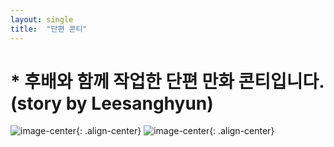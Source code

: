 ```yaml
---
layout: single
title:  "단편 콘티"
---
```


# * 후배와 함께 작업한 단편 만화 콘티입니다. (story by Leesanghyun)

![image-center](.\assets\images\Screenshot_2.png){: .align-center}
![image-center](.\assets\images\Screenshot_3.png){: .align-center}
